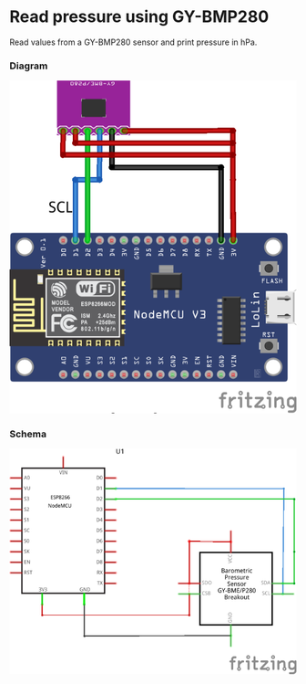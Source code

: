 # Read pressure using GY-BMP280

Read values from a GY-BMP280 sensor and print pressure in hPa.

### Diagram

![diagram.png](diagram.png)

### Schema

![schema.png](schema.png)